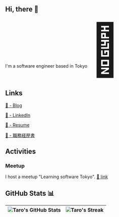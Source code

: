 ## Hi, there 👋
I'm a software engineer based in Tokyo <span style="font-size:160px;">🗼</span>

## Links
<a href="https://maclt.substack.com/" target="_blank">🔗 - Blog</a>

<a href="https://www.linkedin.com/in/taro-murakami" target="_blank">🔗 - LinkedIn</a>

<a href="https://docs.google.com/document/d/1OiPr8t0Ab_dLfPsRPLUtuT_LzqM4iLdU7dKYz8fDPy8/edit?usp=sharing" target="_blank">🔗 - Resume</a>

<a href="https://docs.google.com/document/d/1-PRG-dez0jRLUL9A79XlZx6e-4u3QXRmKiUemG83vR8/edit?usp=sharing" target="_blank">🔗 - 職務経歴書</a>

## Activities
### Meetup 
I host a meetup "Learning software Tokyo". <a href="https://www.meetup.com/learning-software-tokyo/" target="_blank">🔗 link</a>

## GitHub Stats 📊

| ![Taro's GitHub Stats](https://github-readme-stats.vercel.app/api?username=maclt&theme=white&show_icons=true)  | ![Taro's Streak](https://github-readme-streak-stats.herokuapp.com/?user=maclt&background=ffffff&hide_border=true) |
| ------------- | ------------- |
